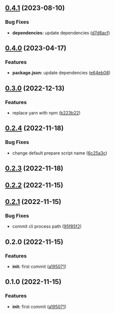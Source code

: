 

## [0.4.1](https://github.com/belo-app/jormungand/compare/0.4.0...0.4.1) (2023-08-10)


### Bug Fixes

* **dependencies:** update dependencies ([d7d8acf](https://github.com/belo-app/jormungand/commit/d7d8acf6ab887be77c9738b5f9224d91ba0bd053))

## [0.4.0](https://github.com/belo-app/jormungand/compare/0.3.0...0.4.0) (2023-04-17)


### Features

* **package.json:** update dependencies ([e64eb08](https://github.com/belo-app/jormungand/commit/e64eb0857351c14891a0856f2b4f134c638e641c))

## [0.3.0](https://github.com/belo-app/jormungand/compare/0.2.4...0.3.0) (2022-12-13)


### Features

* replace yarn with npm ([b223b22](https://github.com/belo-app/jormungand/commit/b223b2269e420c3f74e64765cc002f777a3cef97))

## [0.2.4](https://github.com/belo-app/jormungand/compare/0.2.3...0.2.4) (2022-11-18)


### Bug Fixes

* change default prepare script name ([6c25a3c](https://github.com/belo-app/jormungand/commit/6c25a3ce7354e3be4a177246f778c19ae9a097c8))

## [0.2.3](https://github.com/belo-app/jormungand/compare/0.2.2...0.2.3) (2022-11-18)

## [0.2.2](https://github.com/belo-app/jormungand/compare/0.2.1...0.2.2) (2022-11-15)

## [0.2.1](https://github.com/belo-app/jormungand/compare/0.2.0...0.2.1) (2022-11-15)


### Bug Fixes

* commit cli process path ([95f85f2](https://github.com/belo-app/jormungand/commit/95f85f285bd38dcf5e72cd79b0ce61739a99db64))

## 0.2.0 (2022-11-15)


### Features

* **init:** first commit ([a195071](https://github.com/belo-app/jormungand/commit/a1950718c6cf53ba10a1ffbfe3fb11baaca8a30f))

## 0.1.0 (2022-11-15)


### Features

* **init:** first commit ([a195071](https://github.com/belo-app/jormungand/commit/a1950718c6cf53ba10a1ffbfe3fb11baaca8a30f))